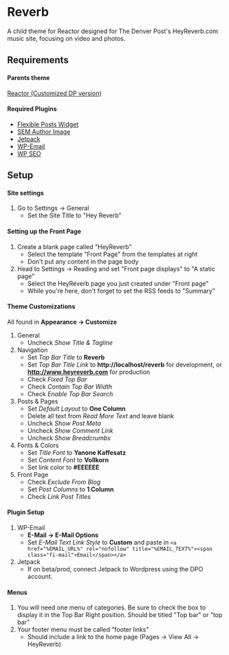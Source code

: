 # Reverb

A child theme for Reactor designed for The Denver Post's HeyReverb.com music site, focusing on video and photos.

## Requirements

#### Parents theme

[Reactor (Customized DP version)](http://extras.denverpost.com/media/wp/reactor.zip)

#### Required Plugins

* [Flexible Posts Widget](https://wordpress.org/plugins/flexible-posts-widget/)
* [SEM Author Image](https://wordpress.org/plugins/sem-author-image/)
* [Jetpack](https://wordpress.org/plugins/jetpack/)
* [WP-Email](https://wordpress.org/plugins/wp-email/)
* [WP SEO](https://wordpress.org/plugins/wordpress-seo/)

## Setup

#### Site settings

1. Go to Settings -> General
	* Set the Site Title to "Hey Reverb"

#### Setting up the Front Page

1. Create a blank page called "HeyReverb"
	* Select the template "Front Page" from the templates at right
	* Don't put any content in the page body
2. Head to Settings -> Reading and set "Front page displays"  to "A static page"
	* Select the HeyReverb page you just created under "Front page"
	* While you're here, don't forget to set the RSS feeds to "Summary"


#### Theme Customizations

All found in **Appearance -> Customize**

1. General
	* Uncheck *Show Title & Tagline*
2. Navigation
	* Set *Top Bar Title* to **Reverb**
	* Set *Top Bar Title Link* to **http://localhost/reverb** for development, or **http://www.heyreverb.com** for production
	* Check *Fixed Top Bar*
	* Check *Contain Top Bar Width*
	* Check *Enable Top Bar Search*
3. Posts & Pages
	* Set *Default Layout* to **One Column**
	* Delete all text from *Read More Text* and leave blank
	* Uncheck *Show Post Meta*
	* Uncheck *Show Comment Link*
	* Uncheck *Show Breadcrumbs*
4. Fonts & Colors
	* Set *Title Font* to **Yanone Kaffesatz**
	* Set *Content Font* to **Vollkorn**
	* Set link color to **#EEEEEE**
5. Front Page
	* Check *Exclude From Blog*
	* Set *Post Columns* to **1 Column**
	* Check *Link Post Titles*

#### Plugin Setup

1. WP-Email
	* **E-Mail -> E-Mail Options**
	* Set *E-Mail Text Link Style* to **Custom** and paste in `<a href="%EMAIL_URL%" rel="nofollow" title="%EMAIL_TEXT%"><span class="fi-mail">Email</span></a>`
2. Jetpack
	* If on beta/prod, connect Jetpack to Wordpress using the DPO account.



#### Menus

1. You will need one menu of categories. Be sure to check the box to display it in the Top Bar Right position. Should be titled "Top bar" or "top bar"
2. Your footer menu must be called "footer links"
	* Should include a link to the home page (Pages -> View All -> HeyReverb)

